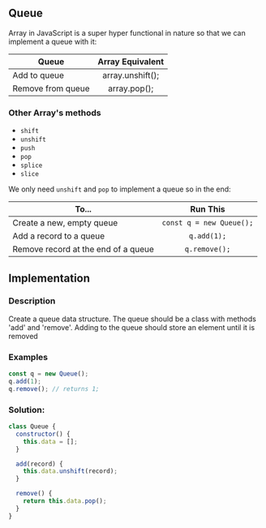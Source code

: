 ## Queue

Array in JavaScript is a super hyper functional in nature so that we can implement a queue with it:

| Queue             | Array Equivalent |
| ----------------- | :--------------: |
| Add to queue      | array.unshift(); |
| Remove from queue |   array.pop();   |

### Other Array's methods

- `shift`
- `unshift`
- `push`
- `pop`
- `splice`
- `slice`

We only need `unshift` and `pop` to implement a queue so in the end:

| To...                               |         Run This         |
| ----------------------------------- | :----------------------: |
| Create a new, empty queue           | `const q = new Queue();` |
| Add a record to a queue             |       `q.add(1);`        |
| Remove record at the end of a queue |      `q.remove();`       |

## Implementation

### Description

Create a queue data structure. The queue should be a class with methods 'add' and 'remove'. Adding to the queue should store an element until it is removed

### Examples

```js
const q = new Queue();
q.add(1);
q.remove(); // returns 1;
```

### Solution:

```js
class Queue {
  constructor() {
    this.data = [];
  }

  add(record) {
    this.data.unshift(record);
  }

  remove() {
    return this.data.pop();
  }
}
```
